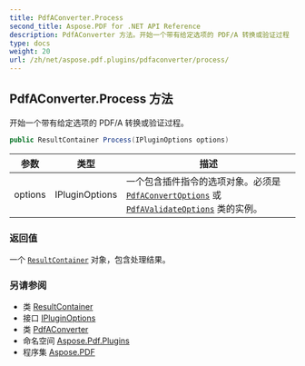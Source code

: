 ```yaml
---
title: PdfAConverter.Process
second_title: Aspose.PDF for .NET API Reference
description: PdfAConverter 方法。开始一个带有给定选项的 PDF/A 转换或验证过程
type: docs
weight: 20
url: /zh/net/aspose.pdf.plugins/pdfaconverter/process/
---
```

## PdfAConverter.Process 方法

开始一个带有给定选项的 PDF/A 转换或验证过程。

```csharp
public ResultContainer Process(IPluginOptions options)
```

| 参数 | 类型 | 描述 |
| --- | --- | --- |
| options | IPluginOptions | 一个包含插件指令的选项对象。必须是 [`PdfAConvertOptions`](../../pdfaconvertoptions/) 或 [`PdfAValidateOptions`](../../pdfavalidateoptions/) 类的实例。 |

### 返回值

一个 [`ResultContainer`](../../resultcontainer/) 对象，包含处理结果。

### 另请参阅

* 类 [ResultContainer](../../resultcontainer/)
* 接口 [IPluginOptions](../../ipluginoptions/)
* 类 [PdfAConverter](../)
* 命名空间 [Aspose.Pdf.Plugins](../../../aspose.pdf.plugins/)
* 程序集 [Aspose.PDF](../../../)